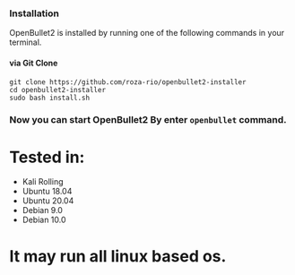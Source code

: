 ### Installation

OpenBullet2 is installed by running one of the following commands in your terminal.

#### via Git Clone

```shell
git clone https://github.com/roza-rio/openbullet2-installer
cd openbullet2-installer
sudo bash install.sh
```

### Now you can start OpenBullet2 By enter ```openbullet``` command.

# Tested in:
  - Kali Rolling
  - Ubuntu 18.04
  - Ubuntu 20.04
  - Debian 9.0
  - Debian 10.0
  # It may run all linux based os.
 

